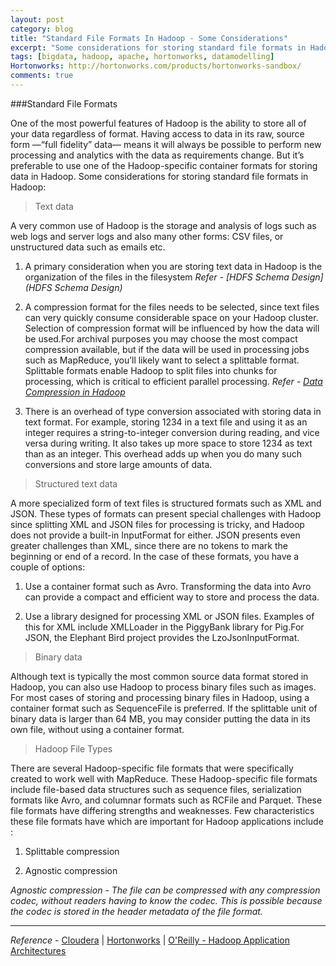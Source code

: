 ```yaml
---
layout: post
category: blog
title: "Standard File Formats In Hadoop - Some Considerations"
excerpt: "Some considerations for storing standard file formats in Hadoop"
tags: [bigdata, hadoop, apache, hortonworks, datamodelling]
Hortonworks: http://hortonworks.com/products/hortonworks-sandbox/
comments: true
---
```

###Standard File Formats

One of the most powerful features of Hadoop is the ability to store all of your data regardless of format. Having access to data in its raw, source form —“full fidelity” data— means it will always be possible to perform new processing and analytics with the data as requirements change. But it’s preferable to use one of the Hadoop-specific container formats for storing data in Hadoop. 
Some considerations for storing standard file formats in Hadoop: 

> Text data

A very common use of Hadoop is the storage and analysis of logs such as web logs and server logs and also many other forms: CSV files, or unstructured data such as emails etc.

1. A primary consideration when you are storing text data in Hadoop is the organization of the files in the filesystem 
*Refer - [HDFS Schema Design](HDFS Schema Design)*


2. A compression format for the files needs to be selected, since text files can very quickly consume considerable space on your Hadoop cluster.
Selection of compression format will be influenced by how the data will be used.For archival purposes you may choose the most compact compression available, but if the data will be used in processing jobs such as MapReduce, you’ll likely want to select a splittable format. Splittable formats enable Hadoop to split files into chunks for processing, which is critical to efficient parallel processing.
*Refer - [Data Compression in Hadoop](http://sivansasidharan.me/blog/Data-Compression/)*


3. There is an overhead of type conversion associated with storing data in text format. 
For example, storing 1234 in a text file and using it as an integer requires a string-to-integer conversion during reading, and vice versa during writing. It also takes up more space to store 1234 as text than as an integer. This overhead adds up when you do many such conversions and store large amounts of data.


> Structured text data

A more specialized form of text files is structured formats such as XML and JSON. These types of formats can present special challenges with Hadoop since splitting XML and JSON files for processing is tricky, and Hadoop does not provide a built-in InputFormat for either. JSON presents even greater challenges than XML, since there are no tokens to mark the beginning or end of a record. In the case of these formats, you have a couple of options:

1. Use a container format such as Avro. Transforming the data into Avro can provide a compact and efficient way to store and process the data.

2. Use a library designed for processing XML or JSON files. 
Examples of this for XML include XMLLoader in the PiggyBank library for Pig.For JSON, the Elephant Bird project provides the LzoJsonInputFormat.

> Binary data

Although text is typically the most common source data format stored in Hadoop, you can also use Hadoop to process binary files such as images. For most cases of storing and processing binary files in Hadoop, using a container format such as SequenceFile is preferred. If the splittable unit of binary data is larger than 64 MB, you may consider putting the data in its own file, without using a container format.

> Hadoop File Types

There are several Hadoop-specific file formats that were specifically created to work well with MapReduce. These Hadoop-specific file formats include file-based data structures such as sequence files, serialization formats like Avro, and columnar formats such as RCFile and Parquet. These file formats have differing strengths and weaknesses. 
Few characteristics these file formats have which are important for Hadoop applications include :

1. Splittable compression

2. Agnostic compression

*Agnostic compression - The file can be compressed with any compression codec, without readers having to know the codec. This is possible because the codec is stored in the header metadata of the file format.*

---


*Reference -*
[Cloudera](http://blog.cloudera.com) | 
[Hortonworks](http://hortonworks.com) | 
[O'Reilly - Hadoop Application Architectures](http://shop.oreilly.com/product/0636920033196.do)